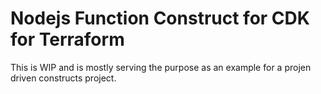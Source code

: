# Nodejs Function Construct for CDK for Terraform

This is WIP and is mostly serving the purpose as an example for a projen driven constructs project.